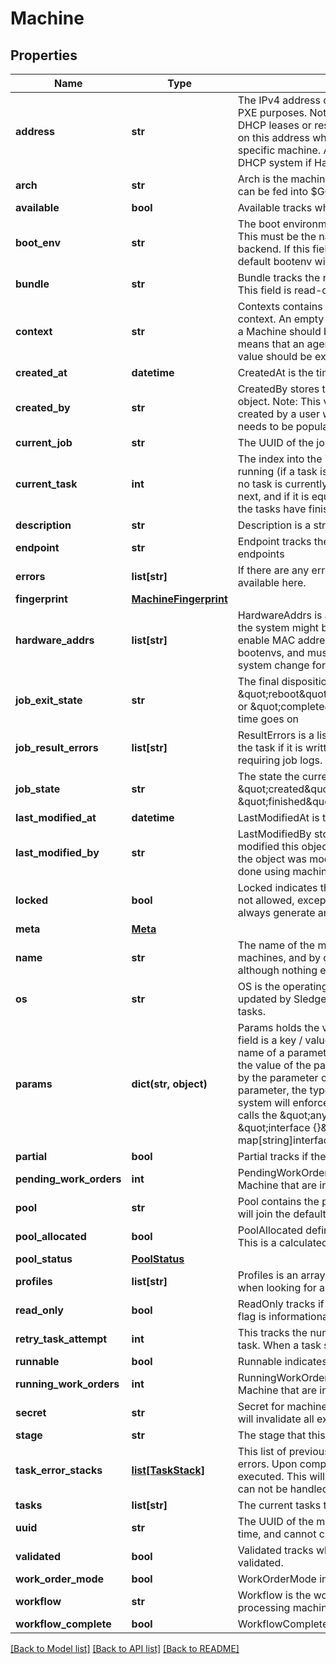 # Machine

## Properties
Name | Type | Description | Notes
------------ | ------------- | ------------- | -------------
**address** | **str** | The IPv4 address of the machine that should be used for PXE purposes.  Note that this field does not directly tie into DHCP leases or reservations -- the provisioner relies solely on this address when determining what to render for a specific machine. Address is updated automatically by the DHCP system if HardwareAddrs is filled out. | [optional] 
**arch** | **str** | Arch is the machine architecture. It should be an arch that can be fed into $GOARCH. | 
**available** | **bool** | Available tracks whether or not the model passed validation. | [optional] 
**boot_env** | **str** | The boot environment that the machine should boot into.  This must be the name of a boot environment present in the backend. If this field is not present or blank, the global default bootenv will be used instead. | [optional] 
**bundle** | **str** | Bundle tracks the name of the store containing this object. This field is read-only, and cannot be changed via the API. | [optional] 
**context** | **str** | Contexts contains the name of the current execution context. An empty string indicates that an agent running on a Machine should be executing tasks, and any other value means that an agent running with its context set for this value should be executing tasks. | [optional] 
**created_at** | **datetime** | CreatedAt is the time that this object was created. | [optional] 
**created_by** | **str** | CreatedBy stores the value of the user that created this object. Note: This value is stored ONLY if the object was created by a user which means that &#x60;currentUserName&#x60; needs to be populated in the authBlob | [optional] 
**current_job** | **str** | The UUID of the job that is currently running. | [optional] 
**current_task** | **int** | The index into the Tasks list for the task that is currently running (if a task is running) or the next task that will run (if no task is currently running).  If -1, then the first task will run next, and if it is equal to the length of the Tasks list then all the tasks have finished running. | 
**description** | **str** | Description is a string for providing a simple description | [optional] 
**endpoint** | **str** | Endpoint tracks the owner of the object among DRP endpoints | [optional] 
**errors** | **list[str]** | If there are any errors in the validation process, they will be available here. | [optional] 
**fingerprint** | [**MachineFingerprint**](MachineFingerprint.md) |  | [optional] 
**hardware_addrs** | **list[str]** | HardwareAddrs is a list of MAC addresses we expect that the system might boot from. This must be filled out to enable MAC address based booting from the various bootenvs, and must be updated if the MAC addresses for a system change for whatever reason. | [optional] 
**job_exit_state** | **str** | The final disposition of the current job. Can be one of \&quot;reboot\&quot;,\&quot;poweroff\&quot;,\&quot;stop\&quot;, or \&quot;complete\&quot; Other substates may be added as time goes on | [optional] 
**job_result_errors** | **list[str]** | ResultErrors is a list of error from the task.  This is filled in by the task if it is written to do so.  This tracks results without requiring job logs. | [optional] 
**job_state** | **str** | The state the current job is in.  Must be one of \&quot;created\&quot;, \&quot;failed\&quot;, \&quot;finished\&quot;, \&quot;incomplete\&quot; | [optional] 
**last_modified_at** | **datetime** | LastModifiedAt is the time that this object was last modified. | [optional] 
**last_modified_by** | **str** | LastModifiedBy stores the value of the user that last modified this object. NOTE: This value is populated ONLY if the object was modified by a user which means any actions done using machine tokens will not get tracked | [optional] 
**locked** | **bool** | Locked indicates that changes to the Machine by users are not allowed, except for unlocking the machine, which will always generate an Audit event. | 
**meta** | [**Meta**](Meta.md) |  | [optional] 
**name** | **str** | The name of the machine.  This must be unique across all machines, and by convention it is the FQDN of the machine, although nothing enforces that. | 
**os** | **str** | OS is the operating system that the node is running in.  It is updated by Sledgehammer and by the various OS install tasks. | [optional] 
**params** | **dict(str, object)** | Params holds the values of parameters on the object.  The field is a key / value store of the parameters. The key is the name of a parameter.  The key is of type string. The value is the value of the parameter.  The type of the value is defined by the parameter object.  If the key doesn&#39;t reference a parameter, the type of the object can be anything.  The system will enforce the named parameter&#39;s value&#39;s type.  Go calls the \&quot;anything\&quot; parameters as \&quot;interface {}\&quot;.  Hence, the type of this field is a map[string]interface{}. | [optional] 
**partial** | **bool** | Partial tracks if the object is not complete when returned. | [optional] 
**pending_work_orders** | **int** | PendingWorkOrders is the number of work orders for this Machine that are in the &#39;created&#39; state. | [optional] 
**pool** | **str** | Pool contains the pool the machine is in. Unset machines will join the default Pool | [optional] 
**pool_allocated** | **bool** | PoolAllocated defines if the machine is allocated in this pool This is a calculated field. | [optional] 
**pool_status** | [**PoolStatus**](PoolStatus.md) |  | [optional] 
**profiles** | **list[str]** | Profiles is an array of profiles to apply to this object in order when looking for a parameter during rendering. | [optional] 
**read_only** | **bool** | ReadOnly tracks if the store for this object is read-only. This flag is informational, and cannot be changed via the API. | [optional] 
**retry_task_attempt** | **int** | This tracks the number of retry attempts for the current task. When a task succeeds, the retry value is reset. | [optional] 
**runnable** | **bool** | Runnable indicates that this is Runnable. | [optional] 
**running_work_orders** | **int** | RunningWorkOrders is the number of work orders for this Machine that are in the &#39;running&#39; state. | [optional] 
**secret** | **str** | Secret for machine token revocation.  Changing the secret will invalidate all existing tokens for this machine | [optional] 
**stage** | **str** | The stage that this is currently in. | [optional] 
**task_error_stacks** | [**list[TaskStack]**](TaskStack.md) | This list of previous task lists and current tasks to handle errors. Upon completing the list, the previous task list will be executed.  This will be capped to a depth of 1.  Error failures can not be handled. | [optional] 
**tasks** | **list[str]** | The current tasks that are being processed. | [optional] 
**uuid** | **str** | The UUID of the machine. This is auto-created at Create time, and cannot change afterwards. | 
**validated** | **bool** | Validated tracks whether or not the model has been validated. | [optional] 
**work_order_mode** | **bool** | WorkOrderMode indicates if the machine is action mode | [optional] 
**workflow** | **str** | Workflow is the workflow that is currently responsible for processing machine tasks. | 
**workflow_complete** | **bool** | WorkflowComplete indicates if the workflow is complete | [optional] 

[[Back to Model list]](../README.md#documentation-for-models) [[Back to API list]](../README.md#documentation-for-api-endpoints) [[Back to README]](../README.md)


